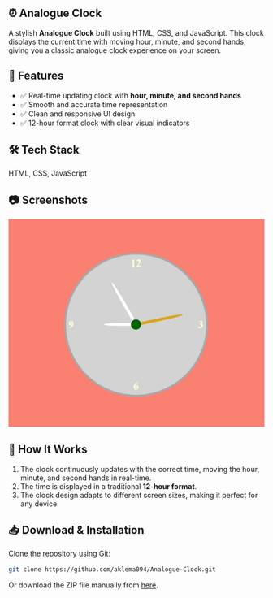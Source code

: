 ## ⏰ Analogue Clock  

A stylish **Analogue Clock** built using HTML, CSS, and JavaScript. This clock displays the current time with moving hour, minute, and second hands, giving you a classic analogue clock experience on your screen.  

## 🚀 Features  
- ✅ Real-time updating clock with **hour, minute, and second hands**  
- ✅ Smooth and accurate time representation  
- ✅ Clean and responsive UI design  
- ✅ 12-hour format clock with clear visual indicators  

## 🛠 Tech Stack  
HTML, CSS, JavaScript  

## 📷 Screenshots  
![Analogue Clock Screenshot](image/clock.jpg)  

## 📌 How It Works  
1. The clock continuously updates with the correct time, moving the hour, minute, and second hands in real-time.  
2. The time is displayed in a traditional **12-hour format**.  
3. The clock design adapts to different screen sizes, making it perfect for any device.  

## 📥 Download & Installation  
Clone the repository using Git:  
```bash
git clone https://github.com/aklema094/Analogue-Clock.git
```  
Or download the ZIP file manually from [here](https://github.com/aklema094/Analogue-Clock/archive/refs/heads/main.zip).  
  